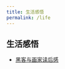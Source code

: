 ```yaml
---
title: 生活感悟
permalink: /life
---
```


## 生活感悟
* [黑客与画家读后感](/life/hackers-and-painters-reading-response)